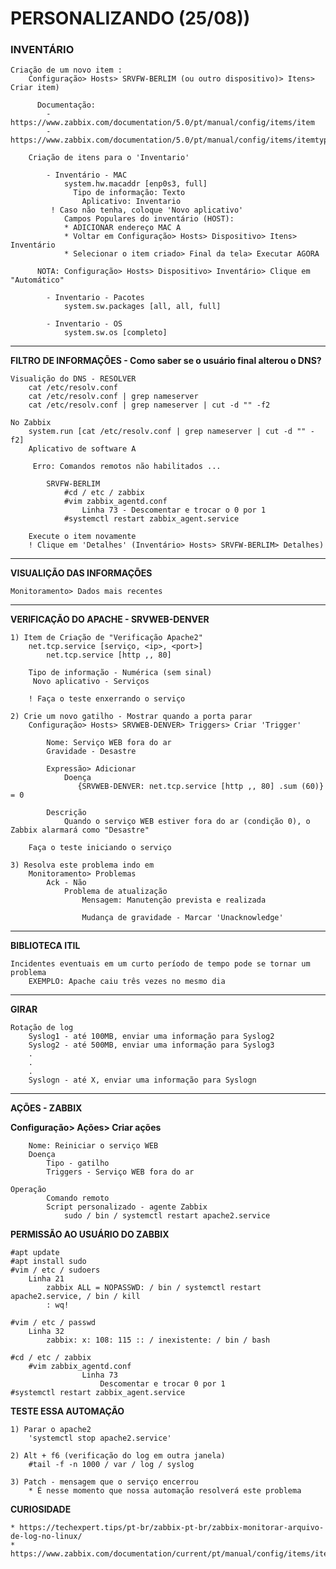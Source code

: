 # PERSONALIZANDO (25/08))

### INVENTÁRIO

    Criação de um novo item : 
        Configuração> Hosts> SRVFW-BERLIM (ou outro dispositivo)> Itens> Criar item)
        
          Documentação: 
            - https://www.zabbix.com/documentation/5.0/pt/manual/config/items/item
            - https://www.zabbix.com/documentation/5.0/pt/manual/config/items/itemtypes/zabbix_agent

        Criação de itens para o 'Inventario' 

            - Inventário - MAC
                system.hw.macaddr [enp0s3, full]
                  Tipo de informação: Texto
                    Aplicativo: Inventario 
             ! Caso não tenha, coloque 'Novo aplicativo'
                Campos Populares do inventário (HOST): 
                * ADICIONAR endereço MAC A
                * Voltar em Configuração> Hosts> Dispositivo> Itens> Inventário
                * Selecionar o item criado> Final da tela> Executar AGORA

          NOTA: Configuração> Hosts> Dispositivo> Inventário> Clique em "Automático"

            - Inventario - Pacotes
                system.sw.packages [all, all, full]

            - Inventario - OS
                system.sw.os [completo]

-------------------------------------------------- ------------

**FILTRO DE INFORMAÇÕES - Como saber se o usuário final alterou o DNS?**

    Visualição do DNS - RESOLVER
        cat /etc/resolv.conf
        cat /etc/resolv.conf | grep nameserver
        cat /etc/resolv.conf | grep nameserver | cut -d "" -f2

    No Zabbix
        system.run [cat /etc/resolv.conf | grep nameserver | cut -d "" -f2]
        Aplicativo de software A

         Erro: Comandos remotos não habilitados ...

            SRVFW-BERLIM
                #cd / etc / zabbix
                #vim zabbix_agentd.conf
                    Linha 73 - Descomentar e trocar o 0 por 1
                #systemctl restart zabbix_agent.service

        Execute o item novamente 
        ! Clique em 'Detalhes' (Inventário> Hosts> SRVFW-BERLIM> Detalhes)

-------------------------------------------------- ------------

**VISUALIÇÃO DAS INFORMAÇÕES** 

    Monitoramento> Dados mais recentes

 

-------------------------------------------------- ------------

**VERIFICAÇÃO DO APACHE - SRVWEB-DENVER**

    1) Item de Criação de "Verificação Apache2"
        net.tcp.service [serviço, <ip>, <port>]
            net.tcp.service [http ,, 80]
        
        Tipo de informação - Numérica (sem sinal)
         Novo aplicativo - Serviços

        ! Faça o teste enxerrando o serviço

    2) Crie um novo gatilho - Mostrar quando a porta parar
        Configuração> Hosts> SRVWEB-DENVER> Triggers> Criar 'Trigger'

            Nome: Serviço WEB fora do ar
            Gravidade - Desastre

            Expressão> Adicionar
                Doença
                   {SRVWEB-DENVER: net.tcp.service [http ,, 80] .sum (60)} = 0

            Descrição
                Quando o serviço WEB estiver fora do ar (condição 0), o Zabbix alarmará como "Desastre"

        Faça o teste iniciando o serviço

    3) Resolva este problema indo em
        Monitoramento> Problemas
            Ack - Não
                Problema de atualização
                    Mensagem: Manutenção prevista e realizada

                    Mudança de gravidade - Marcar 'Unacknowledge'

-------------------------------------------------- ------------

**BIBLIOTECA ITIL**

    Incidentes eventuais em um curto período de tempo pode se tornar um problema
        EXEMPLO: Apache caiu três vezes no mesmo dia

-------------------------------------------------- ------------

**GIRAR**

    Rotação de log
        Syslog1 - até 100MB, enviar uma informação para Syslog2
        Syslog2 - até 500MB, enviar uma informação para Syslog3
        .
        .
        .
        Syslogn - até X, enviar uma informação para Syslogn

-------------------------------------------------- ------------

**AÇÕES - ZABBIX**

**Configuração> Ações> Criar ações**

        Nome: Reiniciar o serviço WEB
        Doença  
            Tipo - gatilho
            Triggers - Serviço WEB fora do ar

    Operação
            Comando remoto
            Script personalizado - agente Zabbix
                sudo / bin / systemctl restart apache2.service

**PERMISSÃO AO USUÁRIO DO ZABBIX** 

    #apt update
    #apt install sudo
    #vim / etc / sudoers
        Linha 21
            zabbix ALL = NOPASSWD: / bin / systemctl restart apache2.service, / bin / kill
            : wq!

    #vim / etc / passwd
        Linha 32
            zabbix: x: 108: 115 :: / inexistente: / bin / bash

    #cd / etc / zabbix
        #vim zabbix_agentd.conf
                    Linha 73
                        Descomentar e trocar 0 por 1
    #systemctl restart zabbix_agent.service

**TESTE ESSA AUTOMAÇÃO**

    1) Parar o apache2 
        'systemctl stop apache2.service'

    2) Alt + f6 (verificação do log em outra janela)
        #tail -f -n 1000 / var / log / syslog

    3) Patch - mensagem que o serviço encerrou
        * É nesse momento que nossa automação resolverá este problema

**CURIOSIDADE**

	* https://techexpert.tips/pt-br/zabbix-pt-br/zabbix-monitorar-arquivo-de-log-no-linux/   
	* https://www.zabbix.com/documentation/current/pt/manual/config/items/itemtypes/log_items
